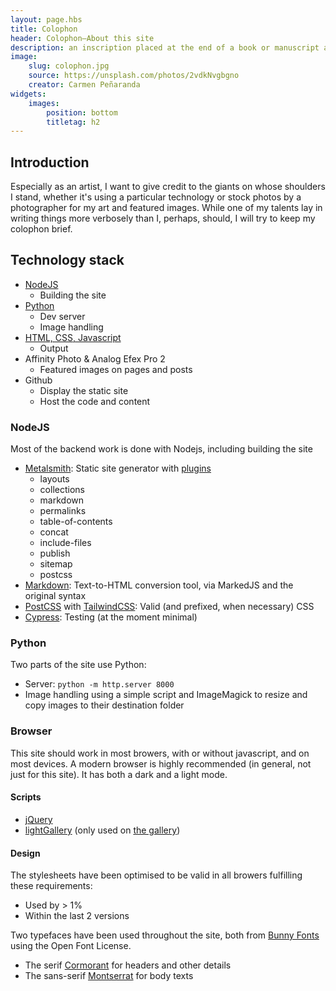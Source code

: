 ```yaml
---
layout: page.hbs
title: Colophon
header: Colophon—About this site
description: an inscription placed at the end of a book or manuscript and giving details of its publication—e.g., the name of the printer and the date of printing.
image:
    slug: colophon.jpg
    source: https://unsplash.com/photos/2vdkNvgbgno
    creator: Carmen Peñaranda
widgets:
    images: 
        position: bottom
        titletag: h2
---
```


## Introduction

Especially as an artist, I want to give credit to the giants on whose shoulders I stand, whether it's using a particular technology or stock photos by a photographer for my art and featured images. While one of my talents lay in writing things more verbosely than I, perhaps, should, I will try to keep my colophon brief.

## Technology stack

* [NodeJS](#nodejs)
    * Building the site
* [Python](#python)
    * Dev server
    * Image handling
* [HTML, CSS, Javascript](#browser)
    * Output
* Affinity Photo <span class="ampersand">&</span> Analog Efex Pro 2
    * Featured images on pages and posts
* Github
    * Display the static site
    * Host the code and content

### NodeJS
Most of the backend work is done with Nodejs, including building the site
* [Metalsmith](https://metalsmith.io/): Static site generator with [plugins](https://metalsmith.io/plugins/)
    * layouts
    * collections
    * markdown
    * permalinks
    * table-of-contents
    * concat
    * include-files
    * publish
    * sitemap
    * postcss
* [Markdown](https://daringfireball.net/projects/markdown/): Text-to-HTML conversion tool, via MarkedJS and the original syntax
* [PostCSS](https://postcss.org/) with [TailwindCSS](https://tailwindcss.com/): Valid (and prefixed, when necessary) CSS
* [Cypress](https://www.cypress.io/): Testing (at the moment minimal)

### Python

Two parts of the site use Python:

* Server: `python -m http.server 8000`
* Image handling using a simple script and ImageMagick to resize and copy images to their destination folder

### Browser

This site should work in most browers, with or without javascript, and on most devices. A modern browser is highly recommended (in general, not just for this site). It has both a dark and a light mode.

#### Scripts

* [jQuery](https://jquery.com/)
* [lightGallery](https://www.lightgalleryjs.com/) (only used on [the gallery](/gallery/))

#### Design

The stylesheets have been optimised to be valid in all browers fulfilling these requirements:

* Used by > 1%
* Within the last 2 versions

Two typefaces have been used throughout the site, both from [Bunny Fonts](https://fonts.bunny.net) using the Open Font License.

* The serif [Cormorant](https://github.com/CatharsisFonts/Cormorant) for headers and other details
* The sans-serif [Montserrat](https://github.com/JulietaUla/Montserrat) for body texts
